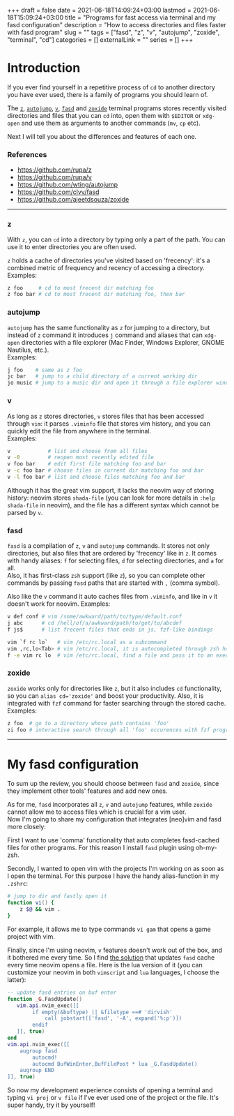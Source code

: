 +++ 
draft = false
date = 2021-06-18T14:09:24+03:00
lastmod = 2021-06-18T15:09:24+03:00
title = "Programs for fast access via terminal and my fasd configuration"
description = "How to access directories and files faster with fasd program"
slug = ""
tags = ["fasd", "z", "v", "autojump", "zoxide", "terminal", "cd"]
categories = []
externalLink = ""
series = []
+++

# Introduction
If you ever find yourself in a repetitive process of `cd` to another directory you have ever used, 
there is a family of programs you should learn of.  

The [`z`](https://github.com/rupa/z), [`autojump`](https://github.com/wting/autojump),
[`v`](https://github.com/rupa/v), [`fasd`](https://github.com/clvv/fasd) and
[`zoxide`](https://github.com/ajeetdsouza/zoxide)
terminal programs stores recently visited directories and files that you can `cd` into, 
open them with `$EDITOR` or `xdg-open` and use them as arguments to another commands (`mv`, `cp` etc).  

Next I will tell you about the differences and features of each one.

### References
- https://github.com/rupa/z
- https://github.com/rupa/v
- https://github.com/wting/autojump
- https://github.com/clvv/fasd
- https://github.com/ajeetdsouza/zoxide

---

### z
With `z`, you can `cd` into a directory by typing only a part of the path. You can use it to enter directories you are often used.  

`z` holds a cache of directories you've visited based on 'frecency': it's a combined metric 
of frequency and recency of accessing a directory.  
Examples:
```bash
z foo     # cd to most frecent dir matching foo
z foo bar # cd to most frecent dir matching foo, then bar
```

### autojump
`autojump` has the same functionality as `z` for jumping to a directory, 
but instead of `z` command it introduces `j` command and aliases that can `xdg-open` directories with a file explorer (Mac Finder, Windows Explorer, GNOME Nautilus, etc.).  
Examples:
```bash
j foo    # same as z foo
jc bar   # jump to a child directory of a current working dir
jo music # jump to a music dir and open it through a file explorer window
```

### v
As long as `z` stores directories, `v` stores files that has been accessed through `vim`: 
it parses `.viminfo` file that stores vim history, 
and you can quickly edit the file from anywhere in the terminal.  
Examples:
```bash
v            # list and choose from all files
v -0         # reopen most recently edited file
v foo bar    # edit first file matching foo and bar
v -c foo bar # choose files in current dir matching foo and bar
v -l foo bar # list and choose files matching foo and bar
```
Although it has the great vim support, it lacks the neovim way of storing history: neovim stores `shada-file` 
(you can look for more details in `:help shada-file` in neovim), 
and the file has a different syntax which cannot be parsed by `v`. 

### fasd
`fasd` is a compilation of `z`, `v` and `autojump` commands. It stores not only directories, 
but also files that are ordered by 'frecency' like in `z`. 
It comes with handy aliases: `f` for selecting files, `d` for selecting directories, and `a` for all.  
Also, it has first-class `zsh` support (like `z`), so you can complete other commands 
by passing `fasd` paths that are started with `,` (comma symbol).

Also like the `v` command it auto caches files from `.viminfo`, and like in `v` it doesn't work 
for neovim.
Examples:
```bash
v def conf # vim /some/awkward/path/to/type/default.conf
j abc      # cd /hell/of/a/awkward/path/to/get/to/abcdef
f js$      # list frecent files that ends in js, fzf-like bindings

vim `f rc lo`   # vim /etc/rc.local as a subcommand
vim ,rc,lo<Tab> # vim /etc/rc.local, it is autocompleted through zsh hooks
f -e vim rc lo  # vim /etc/rc.local, find a file and pass it to an executable (vim in this example)
```

### zoxide
`zoxide` works only for directories like `z`, but it also includes `cd` functionality, 
so you can `alias cd='zoxide'` and boost your productivity. Also, it is integrated with `fzf` 
command for faster searching through the stored cache.  
Examples:
```bash
z foo  # go to a directory whose path contains 'foo'
zi foo # interactive search through all 'foo' occurences with fzf program
```
---

# My fasd configuration
To sum up the review, you should choose between `fasd` and `zoxide`, since they implement other tools' features and add new ones.  

As for me, `fasd` incorporates all `z`, `v` and `autojump` features, while `zoxide` 
cannot allow me to access files which is crucial for a vim user.  
Now I'm going to share my configuration that integrates [neo]vim and fasd more closely:  

First I want to use 'comma' functionality that auto completes fasd-cached files 
for other programs.
For this reason I install `fasd` plugin using oh-my-zsh.

Secondly, I wanted to open vim with the projects I'm working on as soon as I open the terminal.
For this purpose I have the handy alias-function in my `.zshrc`:  
```zsh
# jump to dir and fastly open it
function vi() {
    z $@ && vim .
}
```
For example, it allows me to type commands `vi gam` that opens a game project with vim.

Finally, since I'm using neovim, `v` features doesn't work out of the box, and it bothered 
me every time. 
So I find [the solution](https://github.com/clvv/fasd/issues/91#issuecomment-270817365)
that updates `fasd` cache every time neovim opens a file. Here is the lua version of it
(you can customize your neovim in both `vimscript` and `lua` languages, I choose the latter):
```lua
-- update fasd entries on buf enter
function _G.FasdUpdate()
   vim.api.nvim_exec([[
        if empty(&buftype) || &filetype ==# 'dirvish'
            call jobstart(['fasd', '-A', expand('%:p')])
        endif
   ]], true)
end
vim.api.nvim_exec([[
    augroup fasd
        autocmd!
        autocmd BufWinEnter,BufFilePost * lua _G.FasdUpdate()
    augroup END
]], true)
```
So now my development experience consists of opening a terminal and typing `vi proj` or `v file`
if I've ever used one of the project or the file. It's super handy, try it by yourself!

